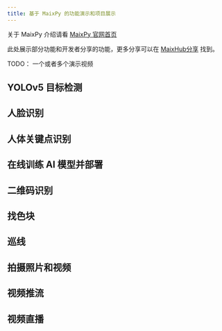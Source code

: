 ```yaml
---
title: 基于 MaixPy 的功能演示和项目展示
---
```


关于 MaixPy 介绍请看 [MaixPy 官网首页](./README.md)

此处展示部分功能和开发者分享的功能，更多分享可以在 [MaixHub分享](https://maixhub.com/share) 找到。

TODO： 一个或者多个演示视频

## YOLOv5 目标检测

## 人脸识别

## 人体关键点识别

## 在线训练 AI 模型并部署

## 二维码识别

## 找色块

## 巡线


## 拍摄照片和视频

## 视频推流

## 视频直播

